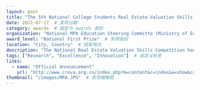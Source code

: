 ```yaml
---
layout: post
title: "The 5th National College Students Real Estate Valuation Skills Competition"  # 奖项名称
date: 2021-07-17  # 奖项日期
category: awards  # 固定为 awards 类别
organization: "National MPA Education Steering Committe (Ministry of Education of China) / Joint Conference of Deans (Department Heads) of Land Resources Management in Chinese Universities"  # 授奖单位
award_level: "National First Prize"  # 奖项级别
location: "City, Country"  # 授奖地点
description: "The National Real Estate Valuation Skills Competition hones students' practical skills in real estate valuation, emphasizing innovation and green development."  # 奖项简要描述
tags: ["Research", "Excellence", "Innovation"]  # 自定义标签
links:
  - name: "Official Announcement"
    url: "http://www.creva.org.cn/index.php?m=content&c=index&a=show&catid=43&id=8398"  # 其他相关链接
thumbnail: "/images/MPA.JPG"  # 奖项缩略图
---
```

